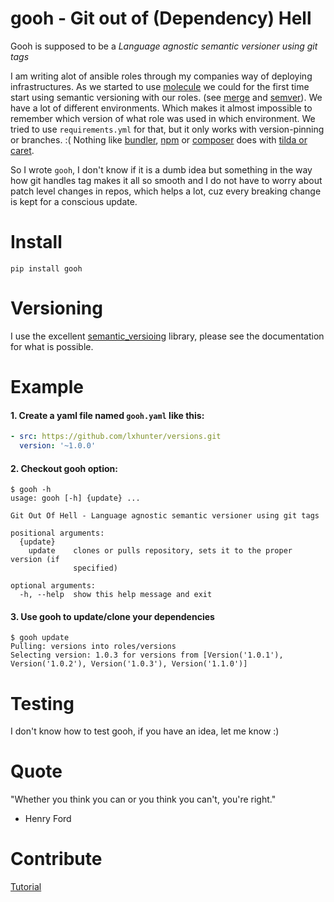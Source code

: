gooh - Git out of (Dependency) Hell
==========
Gooh is supposed to be a *Language agnostic semantic versioner using git tags* 

I am writing alot of ansible roles through my companies way of deploying infrastructures. As we started to use [molecule](http://http://molecule.readthedocs.io/) we could for the first time start using semantic versioning with our roles. (see [merge](https://gist.github.com/lxhunter/758e1e3041d7ec7aec3814018d781e29) and [semver](https://gist.github.com/lxhunter/9d4310462b6972a3f57b5f914543fd51)). We have a lot of different environments. Which makes it almost impossible to remember which version of what role was used in which environment. We tried to use `requirements.yml` for that, but it only works with version-pinning or branches. :( Nothing like [bundler](http://bundler.io), [npm](https://www.npmjs.com/) or [composer](https://getcomposer.org/) does with [tilda or caret](https://blog.madewithlove.be/post/tilde-and-caret-constraints/).

So I wrote `gooh`, I don't know if it is a dumb idea but something in the way how git handles tag makes it all so smooth and I do not have to worry about patch level changes in repos, which helps a lot, cuz every breaking change is kept for a conscious update. 

Install
==========

```shell
pip install gooh
```

Versioning
==========

I use the excellent [semantic_versioing](https://github.com/rbarrois/python-semanticversion/) library, please see the documentation for what is possible.

Example
==========
#### 1. Create a yaml file named `gooh.yaml` like this:

```yaml
- src: https://github.com/lxhunter/versions.git
  version: '~1.0.0'
```

#### 2. Checkout gooh option:

```shell
$ gooh -h
usage: gooh [-h] {update} ...

Git Out Of Hell - Language agnostic semantic versioner using git tags

positional arguments:
  {update}
    update    clones or pulls repository, sets it to the proper version (if
              specified)

optional arguments:
  -h, --help  show this help message and exit
```
#### 3. Use gooh to update/clone your dependencies

```shell
$ gooh update
Pulling: versions into roles/versions
Selecting version: 1.0.3 for versions from [Version('1.0.1'), Version('1.0.2'), Version('1.0.3'), Version('1.1.0')]
```

Testing
==========

I don't know how to test gooh, if you have an idea, let me know :)


Quote
==========

"Whether you think you can or you think you can't, you're right." 
- Henry Ford

Contribute
==========

[Tutorial](http://kbroman.github.io/github_tutorial/pages/fork.html)
